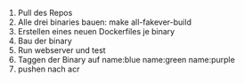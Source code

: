 1. Pull des Repos
2. Alle drei binaries bauen: make all-fakever-build
3. Erstellen eines neuen Dockerfiles je binary
4. Bau der binary
5. Run webserver und test
6. Taggen der Binary auf name:blue name:green name:purple
7. pushen nach acr